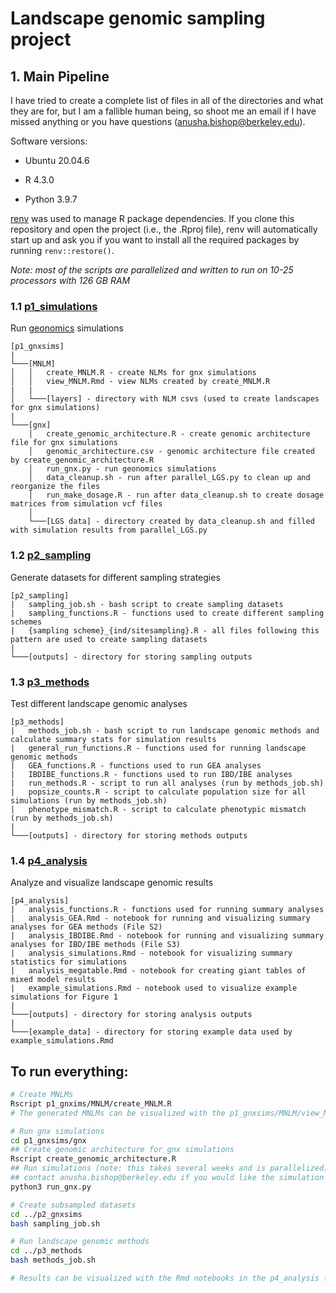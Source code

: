 Landscape genomic sampling project
================

## 1. Main Pipeline

I have tried to create a complete list of files in all of the
directories and what they are for, but I am a fallible human being, so
shoot me an email if I have missed anything or you have questions
(<anusha.bishop@berkeley.edu>).

Software versions:

- Ubuntu 20.04.6

- R 4.3.0

- Python 3.9.7

[renv](https://rstudio.github.io/renv/articles/renv.html) was used to
manage R package dependencies. If you clone this repository and open the
project (i.e., the .Rproj file), renv will automatically start up and
ask you if you want to install all the required packages by running
`renv::restore()`.

*Note: most of the scripts are parallelized and written to run on 10-25
processors with 126 GB RAM*

### 1.1 [p1_simulations](https://github.com/AnushaPB/LandGenSamp/tree/main/p1_gnxsims)

Run [geonomics](https://geonomics.readthedocs.io/en/latest/) simulations

    [p1_gnxsims]
    |
    └───[MNLM]
    │   │   create_MNLM.R - create NLMs for gnx simulations
    │   │   view_MNLM.Rmd - view NLMs created by create_MNLM.R
    |   |   
    │   └───[layers] - directory with NLM csvs (used to create landscapes for gnx simulations)
    |   
    └───[gnx]
        │   create_genomic_architecture.R - create genomic architecture file for gnx simulations
        │   genomic_architecture.csv - genomic architecture file created by create_genomic_architecture.R
        │   run_gnx.py - run geonomics simulations
        │   data_cleanup.sh - run after parallel_LGS.py to clean up and reorganize the files
        │   run_make_dosage.R - run after data_cleanup.sh to create dosage matrices from simulation vcf files
        │   
        └───[LGS data] - directory created by data_cleanup.sh and filled with simulation results from parallel_LGS.py

### 1.2 [p2_sampling](https://github.com/AnushaPB/LandGenSamp/tree/main/p2_sampling)

Generate datasets for different sampling strategies

    [p2_sampling]
    |   sampling_job.sh - bash script to create sampling datasets
    |   sampling_functions.R - functions used to create different sampling schemes
    |   {sampling scheme}_{ind/sitesampling}.R - all files following this pattern are used to create sampling datasets 
    |   
    └───[outputs] - directory for storing sampling outputs

### 1.3 [p3_methods](https://github.com/AnushaPB/LandGenSamp/tree/main/p3_methods)

Test different landscape genomic analyses

    [p3_methods]
    |   methods_job.sh - bash script to run landscape genomic methods and calculate summary stats for simulation results
    |   general_run_functions.R - functions used for running landscape genomic methods
    |   GEA_functions.R - functions used to run GEA analyses
    |   IBDIBE_functions.R - functions used to run IBD/IBE analyses
    |   run_methods.R - script to run all analyses (run by methods_job.sh)
    |   popsize_counts.R - script to calculate population size for all simulations (run by methods_job.sh)
    |   phenotype_mismatch.R - script to calculate phenotypic mismatch (run by methods_job.sh)
    |  
    └───[outputs] - directory for storing methods outputs

### 1.4 [p4_analysis](https://github.com/AnushaPB/LandGenSamp/tree/main/p4_analysis)

Analyze and visualize landscape genomic results

    [p4_analysis]
    |   analysis_functions.R - functions used for running summary analyses
    |   analysis_GEA.Rmd - notebook for running and visualizing summary analyses for GEA methods (File S2)
    |   analysis_IBDIBE.Rmd - notebook for running and visualizing summary analyses for IBD/IBE methods (File S3)
    |   analysis_simulations.Rmd - notebook for visualizing summary statistics for simulations
    |   analysis_megatable.Rmd - notebook for creating giant tables of mixed model results
    |   example_simulations.Rmd - notebook used to visualize example simulations for Figure 1
    |  
    └───[outputs] - directory for storing analysis outputs
    |  
    └───[example_data] - directory for storing example data used by example_simulations.Rmd

## To run everything:

``` bash
# Create MNLMs
Rscript p1_gnxims/MNLM/create_MNLM.R
# The generated MNLMs can be visualized with the p1_gnxsims/MNLM/view_MNLM.Rmd notebook

# Run gnx simulations
cd p1_gnxsims/gnx
## Create genomic architecture for gnx simulations
Rscript create_genomic_architecture.R
## Run simulations (note: this takes several weeks and is parallelized)
## contact anusha.bishop@berkeley.edu if you would like the simulation results
python3 run_gnx.py

# Create subsampled datasets
cd ../p2_gnxsims
bash sampling_job.sh

# Run landscape genomic methods
cd ../p3_methods
bash methods_job.sh

# Results can be visualized with the Rmd notebooks in the p4_analysis folder
```

